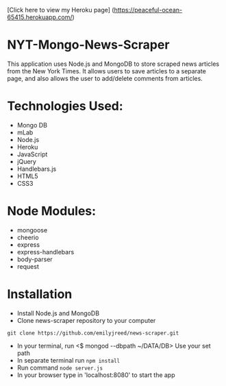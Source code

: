 [Click here to view my Heroku page] (https://peaceful-ocean-65415.herokuapp.com/)

# NYT-Mongo-News-Scraper

This application uses Node.js and MongoDB to store scraped news articles from the New York Times. It allows users to save articles to a separate page, and also allows the user to add/delete comments from articles.

# Technologies Used:

* Mongo DB
* mLab
* Node.js
* Heroku
* JavaScript
* jQuery
* Handlebars.js
* HTML5
* CSS3

# Node Modules:

* mongoose
* cheerio
* express
* express-handlebars
* body-parser
* request

# Installation

* Install Node.js and MongoDB
* Clone news-scraper repository to your computer
```
git clone https://github.com/emilyjreed/news-scraper.git
```
* In your terminal, run <$ mongod --dbpath ~/DATA/DB> Use your set path
* In separate terminal run ```npm install```
* Run command ```node server.js```
* In your browser type in 'localhost:8080' to start the app


